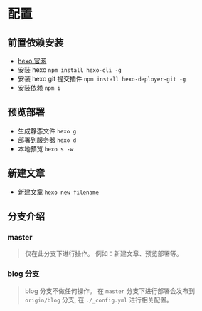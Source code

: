 <!--
 * @Description: 
 * @Author: Jemesl
 * @Date: 2021-11-09 11:39:54
-->
# 配置

## 前置依赖安装
- [hexo 官网](https://hexo.io/zh-cn/docs/)
- 安装 hexo `npm install hexo-cli -g`
- 安装 hexo git 提交插件 `npm install hexo-deployer-git -g`
- 安装依赖 `npm i`

## 预览部署
- 生成静态文件 `hexo g` 
- 部署到服务器  `hexo d` 
- 本地预览 `hexo s -w` 

## 新建文章
- 新建文章 `hexo new filename`

## 分支介绍
### master
> 仅在此分支下进行操作。
> 例如：新建文章、预览部署等。

### blog 分支
> blog 分支不做任何操作。
> 在 `master` 分支下进行部署会发布到 `origin/blog` 分支, 在 `./_config.yml` 进行相关配置。


